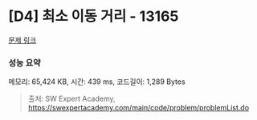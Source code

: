 # [D4] 최소 이동 거리 - 13165 

[문제 링크](https://swexpertacademy.com/main/code/problem/problemDetail.do?contestProbId=AXx8_DQaZHcDFARs) 

### 성능 요약

메모리: 65,424 KB, 시간: 439 ms, 코드길이: 1,289 Bytes



> 출처: SW Expert Academy, https://swexpertacademy.com/main/code/problem/problemList.do